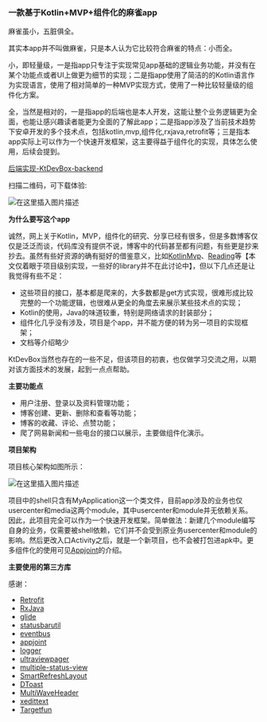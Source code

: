 ### 一款基于Kotlin+MVP+组件化的麻雀app

麻雀虽小，五脏俱全。

其实本app并不叫做麻雀，只是本人认为它比较符合麻雀的特点：小而全。

小，即轻量级，一是指app只专注于实现常见app基础的逻辑业务功能，并没有在某个功能点或者UI上做更为细节的实现；二是指app使用了简洁的的Kotlin语言作为实现语言，使用了相对简单的一种MVP实现方式，使用了一种比较轻量级的组件化方案。

全，当然是相对的，一是指app的后端也是本人开发，这能让整个业务逻辑更为全面，也能让感兴趣读者能更为全面的了解此app；二是指app涉及了当前技术趋势下安卓开发的多个技术点，包括kotlin,mvp,组件化,rxjava,retrofit等；三是指本app实际上可以作为一个快速开发框架，这主要得益于组件化的实现，具体怎么使用，后续会提到。

[后端实现-KtDevBox-backend](https://github.com/CysionLiu/KtDevBox-backend)

扫描二维码，可下载体验:


![在这里插入图片描述](https://img-blog.csdnimg.cn/20190106232917274.png)




**为什么要写这个app**

诚然，网上关于Kotlin，MVP，组件化的研究、分享已经有很多，但是多数博客仅仅是泛泛而谈，代码库没有提供不说，博客中的代码甚至都有问题，有些更是抄来抄去。虽然有些好资源的确有挺好的借鉴意义，比如[KotlinMvp](https://github.com/git-xuhao/KotlinMvp)、[Reading](https://github.com/Hankkin/Reading)等【本文仅着眼于项目级别实现，一些好的library并不在此讨论中】，但以下几点还是让我觉得有些不足：

- 这些项目的接口，基本都是爬来的，大多数都是get方式实现，很难形成比较完整的一个功能逻辑，也很难从更全的角度去来展示某些技术点的实现；
- Kotlin的使用，Java的味道较重，特别是网络请求的封装部分；
- 组件化几乎没有涉及，项目是个app，并不能方便的转为另一项目的实现框架；
- 文档等介绍略少

KtDevBox当然也存在的一些不足，但该项目的初衷，也仅做学习交流之用，以期对该方面技术的发展，起到一点点帮助。



**主要功能点**

- 用户注册、登录以及资料管理功能；
- 博客创建、更新、删除和查看等功能；
- 博客的收藏、评论、点赞功能；
- 爬了网易新闻和一些电台的接口以展示，主要做组件化演示。


**项目架构**

项目核心架构如图所示：

![在这里插入图片描述](https://img-blog.csdnimg.cn/20190106224258780.jpg?x-oss-process=image/watermark,type_ZmFuZ3poZW5naGVpdGk,shadow_10,text_aHR0cHM6Ly9ibG9nLmNzZG4ubmV0L2N5c2lvbjE5ODk=,size_16,color_FFFFFF,t_70)


项目中的shell只含有MyApplication这一个类文件，目前app涉及的业务也仅usercenter和media这两个module，其中usercenter和module并无依赖关系。因此，此项目完全可以作为一个快速开发框架。简单做法：新建几个module编写自身的业务，仅需要被shell依赖，它们并不会受到原业务usercenter和module的影响。然后更改入口Activity之后，就是一个新项目，也不会被打包进apk中。更多组件化的使用可见[Appjoint](https://github.com/PrototypeZ/AppJoint)的介绍。


**主要使用的第三方库**

感谢：

- [Retrofit](https://github.com/square/retrofit)
- [RxJava](https://github.com/ReactiveX/RxJava)
- [glide](https://github.com/bumptech/glide)
- [statusbarutil](https://github.com/laobie/StatusBarUtil)
- [eventbus](https://github.com/greenrobot/EventBus)
- [appjoint](https://github.com/PrototypeZ/AppJoint)
- [logger](https://github.com/orhanobut/logger)
- [ultraviewpager](https://github.com/alibaba/UltraViewPager)
- [multiple-status-view](https://github.com/qyxxjd/MultipleStatusView)
- [SmartRefreshLayout](https://github.com/scwang90/SmartRefreshLayout)
- [DToast](https://github.com/Dovar66/DToast)
- [MultiWaveHeader](https://github.com/scwang90/MultiWaveHeader)
- [xedittext](https://github.com/woxingxiao/XEditText)
- [Targetfun](https://github.com/CysionLiu/kotlin-targetFun)